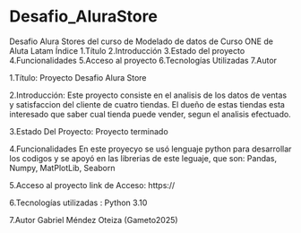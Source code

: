 # Desafio_AluraStore

Desafio Alura Stores del curso de Modelado de datos de Curso ONE de Aluta Latam
Índice 1.Título 2.Introducción 3.Estado del proyecto 4.Funcionalidades 5.Acceso al proyecto 6.Tecnologías Utilizadas 7.Autor

1.Título:  Proyecto Desafio Alura Store

2.Introducción:  Este proyecto consiste en el analisis de los datos de ventas y satisfaccion del cliente de cuatro tiendas. El dueño de estas tiendas esta interesado que saber cual tienda puede vender, segun el analisis efectuado.

3.Estado Del Proyecto:  Proyecto terminado

4.Funcionalidades 
En este proyecyo se usó lenguaje python para desarrollar los codigos y se apoyó en las librerias de este leguaje, que son: Pandas, Numpy,  MatPlotLib, Seaborn 

5.Acceso al proyecto link de Acceso: https://

6.Tecnologías utilizadas : Python 3.10

7.Autor Gabriel Méndez Oteiza (Gameto2025)
